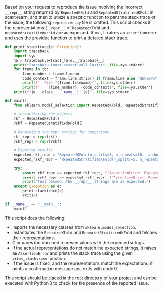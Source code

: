 Based on your request to reproduce the issue involving the incorrect `__repr__` string returned by `RepeatedKFold` and `RepeatedStratifiedKFold` in scikit-learn, and then to utilize a specific function to print the stack trace of the issue, the following `reproducer.py` file is crafted. This script checks if the representations (`__repr__`) of `RepeatedKFold` and `RepeatedStratifiedKFold` are as expected. If not, it raises an `AssertionError` and uses the provided function to print a detailed stack trace.

```python
def print_stacktrace(e: Exception):
    import traceback
    import sys
    tb = traceback.extract_tb(e.__traceback__)
    print("Traceback (most recent call last):", file=sys.stderr)
    for frame in tb:
        line_number = frame.lineno
        code_context = frame.line.strip() if frame.line else "Unknown"
        print(f'  File "{frame.filename}"', file=sys.stderr)
        print(f"    {line_number}: {code_context}", file=sys.stderr)
    print(f"{e.__class__.__name__}: {e}", file=sys.stderr)

def main():
    from sklearn.model_selection import RepeatedKFold, RepeatedStratifiedKFold
    
    # Instantiating the objects
    rkf = RepeatedKFold()
    rskf = RepeatedStratifiedKFold()
    
    # Generating the repr strings for comparison
    rkf_repr = repr(rkf)
    rskf_repr = repr(rskf)
    
    # Expected results
    expected_rkf_repr = "RepeatedKFold(n_splits=5, n_repeats=10, random_state=None)"
    expected_rskf_repr = "RepeatedStratifiedKFold(n_splits=5, n_repeats=10, random_state=None)"
    
    try:
        assert rkf_repr == expected_rkf_repr, f"AssertionError: RepeatedKFold __repr__ mismatch. Expected: {expected_rkf_repr}, Got: {rkf_repr}"
        assert rskf_repr == expected_rskf_repr, f"AssertionError: RepeatedStratifiedKFold __repr__ mismatch. Expected: {expected_rskf_repr}, Got: {rskf_repr}"
        print("Test passed. The __repr__ strings are as expected.")
    except Exception as e:
        print_stacktrace(e)
        exit(1)

if __name__ == "__main__":
    main()
```

This script does the following:
- Imports the necessary classes from `sklearn.model_selection`.
- Instantiates the `RepeatedKFold` and `RepeatedStratifiedKFold` and fetches their representations.
- Compares the obtained representations with the expected strings.
- If the actual representations do not match the expected strings, it raises an `AssertionError` and prints the stack trace using the given `print_stacktrace` function.
- If the issue is fixed, and the representations match the expectations, it prints a confirmation message and exits with code 0. 

This script should be placed in the root directory of your project and can be executed with Python 3 to check for the presence of the reported issue.